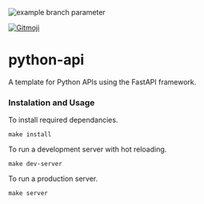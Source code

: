 ![example branch parameter](https://github.com/jordanparker6/python-api/workflows/tests/badge.svg?branch=main)

<a href="https://gitmoji.carloscuesta.me">
  <img src="https://img.shields.io/badge/gitmoji-%20😜%20😍-FFDD67.svg?style=flat-square" alt="Gitmoji">
</a>

# python-api
A template for Python APIs using the FastAPI framework.

### Instalation and Usage

To install required dependancies.

`make install`

To run a development server with hot reloading.

`make dev-server`

To run a production server.

`make server`
